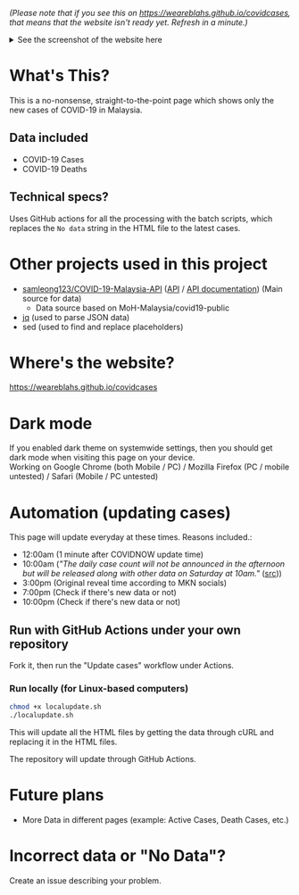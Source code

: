 _(Please note that if you see this on https://weareblahs.github.io/covidcases, that means that the website isn't ready yet. Refresh in a minute.)_
<details>
<summary>See the screenshot of the website here</summary>
<br>
<img src="https://user-images.githubusercontent.com/37889443/154784214-d9cf58b3-ee59-4555-a28a-20ec26e04e9a.png"</img>
<h1 style="text-align: center;">Yes. This is how the website looks like. Nothing more, nothing less. Just the numbers.</h1>
</details>

# What's This?
This is a no-nonsense, straight-to-the-point page which shows only the new cases of COVID-19 in Malaysia.
## Data included
 - COVID-19 Cases
 - COVID-19 Deaths
## Technical specs?
Uses GitHub actions for all the processing with the batch scripts, which replaces the `No data` string in the HTML file to the latest cases.
# Other projects used in this project
 - [samleong123/COVID-19-Malaysia-API](https://github.com/samleong123/COVID-19-Malaysia-API) ([API](https://covid-19.samsam123.name.my/api/cases?date=latest) / [API documentation](https://covid-19.samsam123.name.my/api.html)) (Main source for data)
   - Data source based on MoH-Malaysia/covid19-public
 - [jq](https://github.com/stedolan/jq) (used to parse JSON data)
 - sed (used to find and replace placeholders)

# Where's the website?
https://weareblahs.github.io/covidcases

# Dark mode
If you enabled dark theme on systemwide settings, then you should get dark mode when visiting this page on your device.  
Working on Google Chrome (both Mobile / PC) / Mozilla Firefox (PC / mobile untested) / Safari (Mobile / PC untested)

# Automation (updating cases)
 This page will update everyday at these times. Reasons included.:
  - 12:00am (1 minute after COVIDNOW update time)
  - 10:00am (_"The daily case count will not be announced in the afternoon but will be released along with other data on Saturday at 10am."_  ([src](https://www.theedgemarkets.com/article/daily-covid19-numbers-wont-be-announced-separately-anymore-says-khairy)))
  - 3:00pm (Original reveal time according to MKN socials)
  - 7:00pm (Check if there's new data or not)
  - 10:00pm (Check if there's new data or not)

## Run with GitHub Actions under your own repository
Fork it, then run the "Update cases" workflow under Actions.
### Run locally (for Linux-based computers)
```bash
chmod +x localupdate.sh
./localupdate.sh
```
This will update all the HTML files by getting the data through cURL and replacing it in the HTML files.

The repository will update through GitHub Actions.

# Future plans
 - More Data in different pages (example: Active Cases, Death Cases, etc.)

# Incorrect data or "No Data"?
Create an issue describing your problem.
